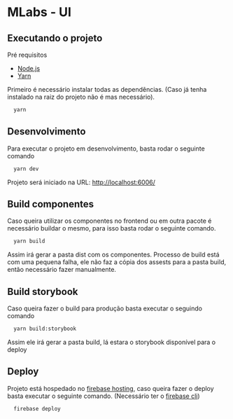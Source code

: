 # MLabs - UI

## Executando o projeto

Pré requisitos

- [Node.js](https://nodejs.org/en/download/)
- [Yarn](https://yarnpkg.com/)

Primeiro é necessário instalar todas as dependências. (Caso já tenha instalado na raiz do projeto não é mas necessário).

```bash
  yarn
```

## Desenvolvimento

Para executar o projeto em desenvolvimento, basta rodar o seguinte comando

```bash
  yarn dev
```

Projeto será iniciado na URL: [http://localhost:6006/](http://localhost:6006/)

## Build componentes

Caso queira utilizar os componentes no frontend ou em outra pacote é necessário buildar o mesmo, para isso basta rodar o seguinte comando.

```bash
  yarn build
```

Assim irá gerar a pasta dist com os componentes. Processo de build está com uma pequena falha, ele não faz a cópia dos assests para a pasta build, então necessário fazer manualmente.

## Build storybook

Caso queira fazer o build para produção basta executar o seguindo comando

```bash
  yarn build:storybook
```

Assim ele irá gerar a pasta build, lá estara o storybook disponível para o deploy

## Deploy

Projeto está hospedado no [firebase hosting](https://mlabs-storybook.web.app/), caso queira fazer o deploy basta executar o seguinte comando. (Necessário ter o [firebase cli](https://firebase.google.com/docs/cli))

```bash
  firebase deploy
```
